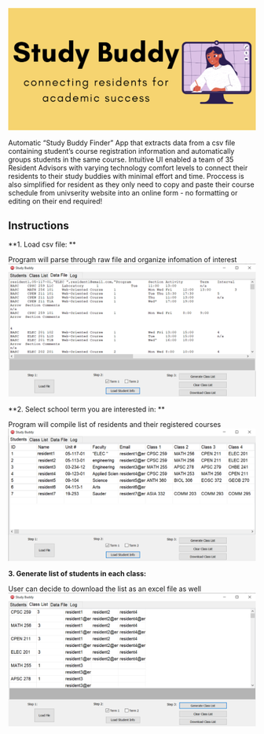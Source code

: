 <img src="assets/logo.png"/>

Automatic “Study Buddy Finder” App that extracts data from a csv file containing student’s course registration information and automatically groups students in the same course.
Intuitive UI enabled a team of 35 Resident Advisors with varying technology comfort levels to connect their residents to their study buddies with minimal effort and time. Proccess is also simplified for resident as they only need to copy and paste their course schedule from univserity website into an online form - no formatting or editing on their end required! 

## Instructions

**1. Load csv file: **

Program will parse through raw file and organize infomation of interest
<img src="assets/loadFile.png"/>

**2. Select school term you are interested in: **

Program will compile list of residents and their registered courses
<img src="assets/Students.png"/>

**3. Generate list of students in each class:**

User can decide to download the list as an excel file as well
<img src="assets/classList.png"/>
